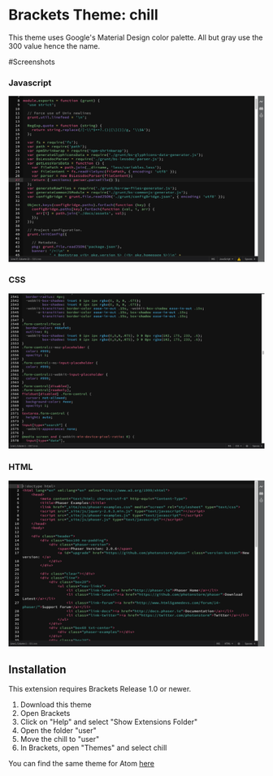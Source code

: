 # Brackets Theme: chill

This theme uses Google's Material Design color palette.
All but gray use the 300 value hence the name.

#Screenshots
### Javascript
![Javascript](screenshots/js.png)
### CSS
![CSS](screenshots/css.png)
### HTML
![HTML](screenshots/html.png)

Installation
---
This extension requires Brackets Release 1.0 or newer.

1. Download this theme
2. Open Brackets
3. Click on "Help" and select "Show Extensions Folder"
4. Open the folder "user"
5. Move the chill to "user"
6. In Brackets, open "Themes" and select chill


You can find the same theme for Atom [here](https://github.com/arturoalviar/material-300-brackets)
